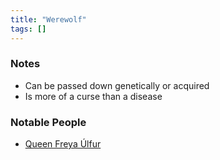 ```yaml
---
title: "Werewolf"
tags: []
---
```


### Notes 

- Can be passed down genetically or acquired
- Is more of a curse than a disease

### Notable People

- [Queen Freya Úlfur](posts/NPCs/Freya%20%C3%9Alfur.md)
